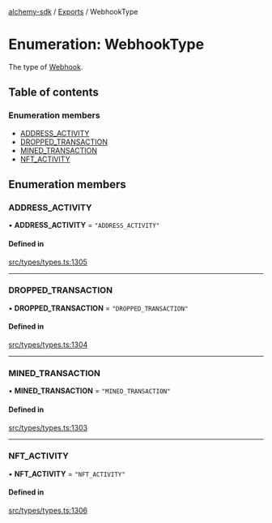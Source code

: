 [alchemy-sdk](../README.md) / [Exports](../modules.md) / WebhookType

# Enumeration: WebhookType

The type of [Webhook](../interfaces/Webhook.md).

## Table of contents

### Enumeration members

- [ADDRESS\_ACTIVITY](WebhookType.md#address_activity)
- [DROPPED\_TRANSACTION](WebhookType.md#dropped_transaction)
- [MINED\_TRANSACTION](WebhookType.md#mined_transaction)
- [NFT\_ACTIVITY](WebhookType.md#nft_activity)

## Enumeration members

### ADDRESS\_ACTIVITY

• **ADDRESS\_ACTIVITY** = `"ADDRESS_ACTIVITY"`

#### Defined in

[src/types/types.ts:1305](https://github.com/alchemyplatform/alchemy-sdk-js/blob/c3fdebb/src/types/types.ts#L1305)

___

### DROPPED\_TRANSACTION

• **DROPPED\_TRANSACTION** = `"DROPPED_TRANSACTION"`

#### Defined in

[src/types/types.ts:1304](https://github.com/alchemyplatform/alchemy-sdk-js/blob/c3fdebb/src/types/types.ts#L1304)

___

### MINED\_TRANSACTION

• **MINED\_TRANSACTION** = `"MINED_TRANSACTION"`

#### Defined in

[src/types/types.ts:1303](https://github.com/alchemyplatform/alchemy-sdk-js/blob/c3fdebb/src/types/types.ts#L1303)

___

### NFT\_ACTIVITY

• **NFT\_ACTIVITY** = `"NFT_ACTIVITY"`

#### Defined in

[src/types/types.ts:1306](https://github.com/alchemyplatform/alchemy-sdk-js/blob/c3fdebb/src/types/types.ts#L1306)
